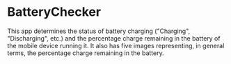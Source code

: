 # BatteryChecker
This app determines the status of battery charging ("Charging", "Discharging", etc.) and the percentage charge remaining in the battery of the mobile device running it.  It also has five images representing, in general terms, the percentage charge remaining in the battery.
